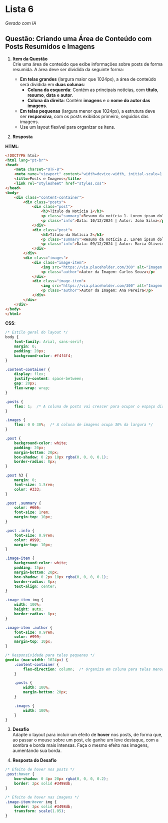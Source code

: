 # Lista 6

*Gerado com IA*

## Questão: Criando uma Área de Conteúdo com Posts Resumidos e Imagens

1. **Item da Questão**  
Crie uma área de conteúdo que exibe informações sobre posts de forma resumida. A área deve ser dividida da seguinte forma:  
   - **Em telas grandes** (largura maior que 1024px), a área de conteúdo será dividida em **duas colunas**:
     - **Coluna da esquerda**: Contém as principais notícias, com **título**, **resumo**, **data** e **autor**.
     - **Coluna da direita**: Contém **imagens** e o **nome do autor das imagens**.
   - **Em telas pequenas** (largura menor que 1024px), a estrutura deve ser **responsiva**, com os posts exibidos primeiro, seguidos das imagens.  
   - Use um layout flexível para organizar os itens.

2. **Resposta**  

**HTML**:
```html
<!DOCTYPE html>
<html lang="pt-br">
<head>
    <meta charset="UTF-8">
    <meta name="viewport" content="width=device-width, initial-scale=1.0">
    <title>Posts e Imagens</title>
    <link rel="stylesheet" href="styles.css">
</head>
<body>
    <div class="content-container">
        <div class="posts">
            <div class="post">
                <h3>Título da Notícia 1</h3>
                <p class="summary">Resumo da notícia 1. Lorem ipsum dolor sit amet, consectetur adipiscing elit.</p>
                <p class="info">Data: 10/12/2024 | Autor: João Silva</p>
            </div>
            <div class="post">
                <h3>Título da Notícia 2</h3>
                <p class="summary">Resumo da notícia 2. Lorem ipsum dolor sit amet, consectetur adipiscing elit.</p>
                <p class="info">Data: 09/12/2024 | Autor: Maria Oliveira</p>
            </div>
        </div>
        <div class="images">
            <div class="image-item">
                <img src="https://via.placeholder.com/300" alt="Imagem 1">
                <p class="author">Autor da Imagem: Carlos Souza</p>
            </div>
            <div class="image-item">
                <img src="https://via.placeholder.com/300" alt="Imagem 2">
                <p class="author">Autor da Imagem: Ana Pereira</p>
            </div>
        </div>
    </div>
</body>
</html>
```

**CSS**:
```css
/* Estilo geral do layout */
body {
    font-family: Arial, sans-serif;
    margin: 0;
    padding: 20px;
    background-color: #f4f4f4;
}

.content-container {
    display: flex;
    justify-content: space-between;
    gap: 20px;
    flex-wrap: wrap;
}

.posts {
    flex: 1;  /* A coluna de posts vai crescer para ocupar o espaço disponível */
}

.images {
    flex: 0 0 30%;  /* A coluna de imagens ocupa 30% da largura */
}

.post {
    background-color: white;
    padding: 20px;
    margin-bottom: 20px;
    box-shadow: 0 2px 10px rgba(0, 0, 0, 0.1);
    border-radius: 8px;
}

.post h3 {
    margin: 0;
    font-size: 1.5rem;
    color: #333;
}

.post .summary {
    color: #666;
    font-size: 1rem;
    margin-top: 10px;
}

.post .info {
    font-size: 0.9rem;
    color: #999;
    margin-top: 10px;
}

.image-item {
    background-color: white;
    padding: 15px;
    margin-bottom: 20px;
    box-shadow: 0 2px 10px rgba(0, 0, 0, 0.1);
    border-radius: 8px;
    text-align: center;
}

.image-item img {
    width: 100%;
    height: auto;
    border-radius: 8px;
}

.image-item .author {
    font-size: 0.9rem;
    color: #999;
    margin-top: 10px;
}

/* Responsividade para telas pequenas */
@media (max-width: 1024px) {
    .content-container {
        flex-direction: column;  /* Organiza em coluna para telas menores */
    }

    .posts {
        width: 100%;
        margin-bottom: 20px;
    }

    .images {
        width: 100%;
    }
}
```

3. **Desafio**  
Adapte o layout para incluir um efeito de **hover** nos posts, de forma que, ao passar o mouse sobre um post, ele ganhe um leve destaque, com a sombra e borda mais intensas. Faça o mesmo efeito nas imagens, aumentando sua borda.

4. **Resposta do Desafio**  
```css
/* Efeito de hover nos posts */
.post:hover {
    box-shadow: 0 4px 20px rgba(0, 0, 0, 0.2);
    border: 2px solid #3498db;
}

/* Efeito de hover nas imagens */
.image-item:hover img {
    border: 3px solid #3498db;
    transform: scale(1.05);
}
```  
